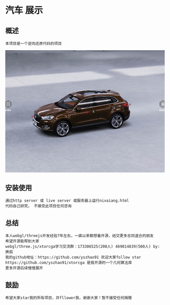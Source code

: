 # 汽车 展示

## 概述

    本项目是一个逆向还原代码的项目

![img](assets/example.png)

## 安装使用

    通过http server 或 live server 或服务器上运行nixaiang.html
    代码自己研究， 不接受此项目任何咨询

## 总结

    本人webgl/threejs开发经验7年左右，一直以来都想着开源，结交更多志同道合的朋友
    希望开源能帮到大家
    webgl/three.js/xtorcga学习交流群：173306525(200人) 469014839(500人) by: 换孤
    我的github地址：https://github.com/yszhao91 欢迎大家follow star
    https://github.com/yszhao91/xtorcga 是我开源的一个几何算法库
    更多开源后续慢慢展开

## 鼓励

    希望大家star我的所有项目，并fllower我，谢谢大家！暂不接受任何捐赠
